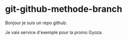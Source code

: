 # git-github-methode-branch

Bonjour je suis un repo github.

Je vais service d'exemple pour la promo Gyoza.